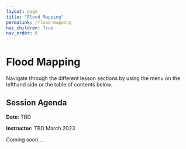 ```yaml
---
layout: page
title: "Flood Mapping"
permalink: /flood-mapping
has_children: True
nav_order: 6
---
```


# Flood Mapping
Navigate through the different lesson sections by using the menu on the lefthand side or the table of contents below.

## Session Agenda
**Date**: TBD  

**Instructor:** TBD March 2023

Coming soon....